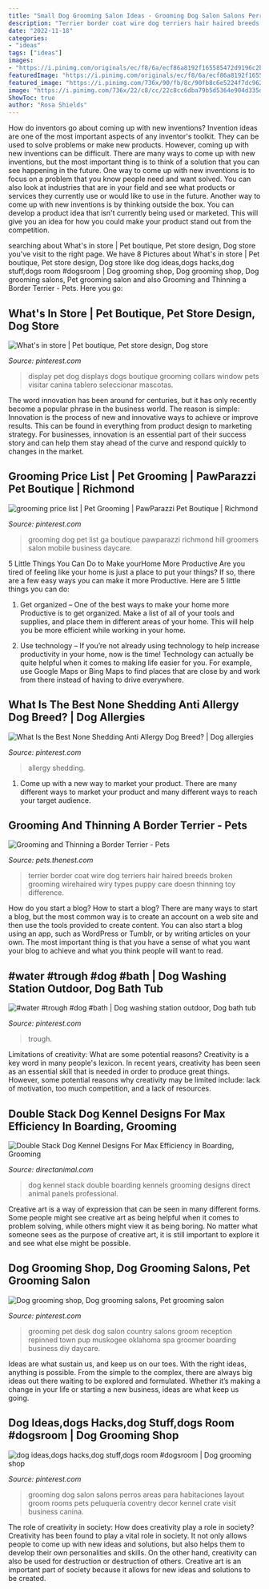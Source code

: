 ```yaml
---
title: "Small Dog Grooming Salon Ideas - Grooming Dog Salon Salons Perros Areas Para Habitaciones Layout Groom Rooms Pets Peluquería Coventry Decor Kennel Crate Visit Business Canina"
description: "Terrier border coat wire dog terriers hair haired breeds broken grooming wirehaired wiry types puppy care doesn thinning toy difference"
date: "2022-11-18"
categories:
- "ideas"
tags: ["ideas"]
images:
- "https://i.pinimg.com/originals/ec/f8/6a/ecf86a8192f165585472d9196c2b5161.jpg"
featuredImage: "https://i.pinimg.com/originals/ec/f8/6a/ecf86a8192f165585472d9196c2b5161.jpg"
featured_image: "https://i.pinimg.com/736x/90/fb/8c/90fb8c6e5224f7dc962a24ff9f94adf4.jpg"
image: "https://i.pinimg.com/736x/22/c8/cc/22c8cc6dba79b5d5364e904d335d0742.jpg"
ShowToc: true
author: "Rosa Shields"
---
```



How do inventors go about coming up with new inventions?
Invention ideas are one of the most important aspects of any inventor's toolkit. They can be used to solve problems or make new products. However, coming up with new inventions can be difficult. There are many ways to come up with new inventions, but the most important thing is to think of a solution that you can see happening in the future.
One way to come up with new inventions is to focus on a problem that you know people need and want solved. You can also look at industries that are in your field and see what products or services they currently use or would like to use in the future. Another way to come up with new inventions is by thinking outside the box. You can develop a product idea that isn't currently being used or marketed. This will give you an idea for how you could make your product stand out from the competition.

	

		
searching about What&#039;s in store | Pet boutique, Pet store design, Dog store you've visit to the right page. We have 8 Pictures about What&#039;s in store | Pet boutique, Pet store design, Dog store like dog ideas,dogs hacks,dog stuff,dogs room #dogsroom | Dog grooming shop, Dog grooming shop, Dog grooming salons, Pet grooming salon and also Grooming and Thinning a Border Terrier - Pets. Here you go:
		
    
## What&#039;s In Store | Pet Boutique, Pet Store Design, Dog Store

<img loading=lazy src="https://i.pinimg.com/736x/e5/9d/95/e59d95a91486980fe539641297f64b6d--pet-store-display-store-displays.jpg" onerror="this.onerror=null;this.src='https://tse1.mm.bing.net/th?id=OIP.OZzW0vL2P04ktW2uQvSR7AHaGY&amp;pid=15.1';" alt="What&#039;s in store | Pet boutique, Pet store design, Dog store">

_Source: pinterest.com_

>display pet dog displays dogs boutique grooming collars window pets visitar canina tablero seleccionar mascotas. 

	

The word innovation has been around for centuries, but it has only recently become a popular phrase in the business world. The reason is simple: Innovation is the process of new and innovative ways to achieve or improve results. This can be found in everything from product design to marketing strategy. For businesses, innovation is an essential part of their success story and can help them stay ahead of the curve and respond quickly to changes in the market.

    
## Grooming Price List | Pet Grooming | PawParazzi Pet Boutique | Richmond

<img loading=lazy src="https://i.pinimg.com/736x/90/fb/8c/90fb8c6e5224f7dc962a24ff9f94adf4.jpg" onerror="this.onerror=null;this.src='https://tse1.mm.bing.net/th?id=OIP.MRjGr-JQs94L4IvKIoZIWAHaJ2&amp;pid=15.1';" alt="grooming price list | Pet Grooming | PawParazzi Pet Boutique | Richmond">

_Source: pinterest.com_

>grooming dog pet list ga boutique pawparazzi richmond hill groomers salon mobile business daycare. 

	

5 Little Things You Can Do to Make yourHome More Productive
Are you tired of feeling like your home is just a place to put your things? If so, there are a few easy ways you can make it more Productive. Here are 5 little things you can do:
1. Get organized – One of the best ways to make your home more Productive is to get organized. Make a list of all of your tools and supplies, and place them in different areas of your home. This will help you be more efficient while working in your home.

2. Use technology – If you’re not already using technology to help increase productivity in your home, now is the time! Technology can actually be quite helpful when it comes to making life easier for you. For example, use Google Maps or Bing Maps to find places that are close by and work from there instead of having to drive everywhere.


    
## What Is The Best None Shedding Anti Allergy Dog Breed? | Dog Allergies

<img loading=lazy src="https://i.pinimg.com/originals/ec/f8/6a/ecf86a8192f165585472d9196c2b5161.jpg" onerror="this.onerror=null;this.src='https://tse4.mm.bing.net/th?id=OIP.JQh4X78-P7qAEUuMfdKjmwHaJ4&amp;pid=15.1';" alt="What Is the Best None Shedding Anti Allergy Dog Breed? | Dog allergies">

_Source: pinterest.com_

>allergy shedding. 

	

1. Come up with a new way to market your product. There are many different ways to market your product and many different ways to reach your target audience.

    
## Grooming And Thinning A Border Terrier - Pets

<img loading=lazy src="https://img-aws.ehowcdn.com/600x600p/photos.demandstudios.com/getty/article/165/127/83356841_XS.jpg" onerror="this.onerror=null;this.src='https://tse1.mm.bing.net/th?id=OIP.my99cYzlidATMvIEvyO1agAAAA&amp;pid=15.1';" alt="Grooming and Thinning a Border Terrier - Pets">

_Source: pets.thenest.com_

>terrier border coat wire dog terriers hair haired breeds broken grooming wirehaired wiry types puppy care doesn thinning toy difference. 

	

How do you start a blog?
How to start a blog? There are many ways to start a blog, but the most common way is to create an account on a web site and then use the tools provided to create content. You can also start a blog using an app, such as WordPress or Tumblr, or by writing articles on your own. The most important thing is that you have a sense of what you want your blog to achieve and what you think people will want to read.

    
## #water #trough #dog #bath | Dog Washing Station Outdoor, Dog Bath Tub

<img loading=lazy src="https://i.pinimg.com/736x/22/c8/cc/22c8cc6dba79b5d5364e904d335d0742.jpg" onerror="this.onerror=null;this.src='https://tse3.mm.bing.net/th?id=OIP.73-iGP75HW1m1jGbKd1VzwHaKE&amp;pid=15.1';" alt="#water #trough #dog #bath | Dog washing station outdoor, Dog bath tub">

_Source: pinterest.com_

>trough. 

	

Limitations of creativity: What are some potential reasons?
Creativity is a key word in many people's lexicon. In recent years, creativity has been seen as an essential skill that is needed in order to produce great things. However, some potential reasons why creativity may be limited include: lack of motivation, too much competition, and a lack of resources.

    
## Double Stack Dog Kennel Designs For Max Efficiency In Boarding, Grooming

<img loading=lazy src="https://www.directanimal.com/wp-content/uploads/2013/08/WagmorePetResort-05.jpg" onerror="this.onerror=null;this.src='https://tse1.mm.bing.net/th?id=OIP.UJ_SR5DFLzlYr9UisGESYAHaJ6&amp;pid=15.1';" alt="Double Stack Dog Kennel Designs For Max Efficiency in Boarding, Grooming">

_Source: directanimal.com_

>dog kennel stack double boarding kennels grooming designs direct animal panels professional. 

	

Creative art is a way of expression that can be seen in many different forms. Some people might see creative art as being helpful when it comes to problem solving, while others might view it as being boring. No matter what someone sees as the purpose of creative art, it is still important to explore it and see what else might be possible.

    
## Dog Grooming Shop, Dog Grooming Salons, Pet Grooming Salon

<img loading=lazy src="https://i.pinimg.com/originals/dd/b3/d5/ddb3d5069a956686deea6bb5b5675a04.jpg" onerror="this.onerror=null;this.src='https://tse2.mm.bing.net/th?id=OIP.p5XhT_qfgAUf12Dj_h4eewHaJ3&amp;pid=15.1';" alt="Dog grooming shop, Dog grooming salons, Pet grooming salon">

_Source: pinterest.com_

>grooming pet desk dog salon country salons groom reception repinned town pup muskogee oklahoma spa groomer boarding business diy daycare. 

	

Ideas are what sustain us, and keep us on our toes. With the right ideas, anything is possible. From the simple to the complex, there are always big ideas out there waiting to be explored and formulated. Whether it’s making a change in your life or starting a new business, ideas are what keep us going.

    
## Dog Ideas,dogs Hacks,dog Stuff,dogs Room #dogsroom | Dog Grooming Shop

<img loading=lazy src="https://i.pinimg.com/736x/54/b4/67/54b46777a632ac5c2f76ce39477f99df.jpg" onerror="this.onerror=null;this.src='https://tse1.mm.bing.net/th?id=OIP.qcuo__H7xHMKDDOkPg4M1gHaNK&amp;pid=15.1';" alt="dog ideas,dogs hacks,dog stuff,dogs room #dogsroom | Dog grooming shop">

_Source: pinterest.com_

>grooming dog salon salons perros areas para habitaciones layout groom rooms pets peluquería coventry decor kennel crate visit business canina. 

	

The role of creativity in society: How does creativity play a role in society?
Creativity has been found to play a vital role in society. It not only allows people to come up with new ideas and solutions, but also helps them to develop their own personalities and skills. On the other hand, creativity can also be used for destruction or destruction of others. Creative art is an important part of society because it allows for new ideas and solutions to be created.

